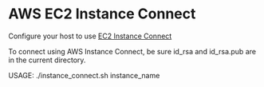 # AWS EC2 Instance Connect

Configure your host to use [EC2 Instance Connect](https://docs.aws.amazon.com/AWSEC2/latest/UserGuide/ec2-instance-connect-set-up.html)


To connect using AWS Instance Connect, be sure id_rsa and id_rsa.pub are in the current directory.

USAGE: ./instance_connect.sh instance_name
